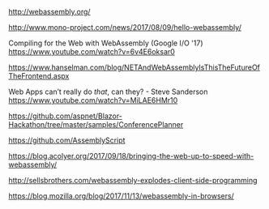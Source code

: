 
http://webassembly.org/

http://www.mono-project.com/news/2017/08/09/hello-webassembly/

Compiling for the Web with WebAssembly (Google I/O '17)
https://www.youtube.com/watch?v=6v4E6oksar0

https://www.hanselman.com/blog/NETAndWebAssemblyIsThisTheFutureOfTheFrontend.aspx

Web Apps can’t really do *that*, can they? - Steve Sanderson
https://www.youtube.com/watch?v=MiLAE6HMr10

https://github.com/aspnet/Blazor-Hackathon/tree/master/samples/ConferencePlanner

https://github.com/AssemblyScript

https://blog.acolyer.org/2017/09/18/bringing-the-web-up-to-speed-with-webassembly/

http://sellsbrothers.com/webassembly-explodes-client-side-programming

https://blog.mozilla.org/blog/2017/11/13/webassembly-in-browsers/

